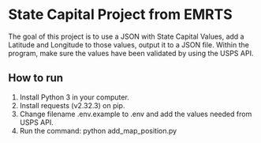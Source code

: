 # State Capital Project from EMRTS

The goal of this project is to use a JSON with State Capital Values, add a Latitude and Longitude to those values,
output it to a JSON file. Within the program, make sure the values have been validated by using the
USPS API.

## How to run

1. Install Python 3 in your computer.
2. Install requests (v2.32.3) on pip.
3. Change filename .env.example to .env and add the values needed from USPS API.
4. Run the command: python add_map_position.py
